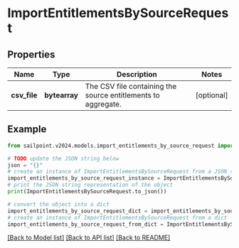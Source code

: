 # ImportEntitlementsBySourceRequest


## Properties

Name | Type | Description | Notes
------------ | ------------- | ------------- | -------------
**csv_file** | **bytearray** | The CSV file containing the source entitlements to aggregate. | [optional] 

## Example

```python
from sailpoint.v2024.models.import_entitlements_by_source_request import ImportEntitlementsBySourceRequest

# TODO update the JSON string below
json = "{}"
# create an instance of ImportEntitlementsBySourceRequest from a JSON string
import_entitlements_by_source_request_instance = ImportEntitlementsBySourceRequest.from_json(json)
# print the JSON string representation of the object
print(ImportEntitlementsBySourceRequest.to_json())

# convert the object into a dict
import_entitlements_by_source_request_dict = import_entitlements_by_source_request_instance.to_dict()
# create an instance of ImportEntitlementsBySourceRequest from a dict
import_entitlements_by_source_request_from_dict = ImportEntitlementsBySourceRequest.from_dict(import_entitlements_by_source_request_dict)
```
[[Back to Model list]](../README.md#documentation-for-models) [[Back to API list]](../README.md#documentation-for-api-endpoints) [[Back to README]](../README.md)


